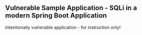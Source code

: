 ## Vulnerable Sample Application - SQLi in a modern Spring Boot Application

Intentionally vulnerable application - for instruction only!
